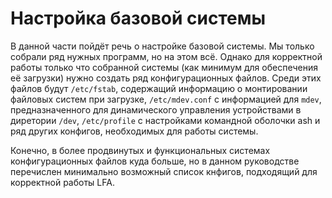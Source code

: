 # Настройка базовой системы

В данной части пойдёт речь о настройке базовой системы. Мы только собрали ряд нужных программ, но на этом всё. Однако для корректной работы только что собранной системы (как минимум для обеспечения её загрузки) нужно создать ряд конфигурационных файлов. Среди этих файлов будут `/etc/fstab`, содержащий информацию о монтировании файловых систем при загрузке, `/etc/mdev.conf` с информацией для `mdev`, предназначенного для динамического управления устройствами в диретории `/dev`, `/etc/profile` с настройками командной оболочки ash и ряд других конфигов, необходимых для работы системы.

Конечно, в более продвинутых и функциональных системах конфигурационных файлов куда больше, но в данном руководстве перечислен минимально возможный список кнфигов, подходящий для корректной работы LFA.
